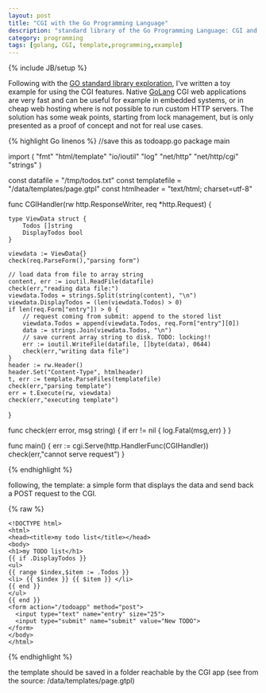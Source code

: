 ```yaml
---
layout: post
title: "CGI with the Go Programming Language"
description: "standard library of the Go Programming Language: CGI and templates"
category: programming
tags: [golang, CGI, template,programming,example]
---
```

{% include JB/setup %}


Following with the [GO standard library exploration](http://ilmanzo.github.io/programming/2015/09/30/templating-in-go), I've written a toy example for using the CGI features.
Native [GoLang](https://golang.org/) CGI web applications are very fast and can be useful for example in embedded systems, or in cheap web hosting where is not possible to run custom HTTP servers.
The solution has some weak points, starting from lock management, but is only presented as a proof of concept and not for real use cases.


{% highlight Go linenos %}
//save this as todoapp.go
package main

import (
    "fmt"
    "html/template"
    "io/ioutil"
    "log"
    "net/http"
    "net/http/cgi"
    "strings"
)

const datafile = "/tmp/todos.txt"
const templatefile = "/data/templates/page.gtpl"
const htmlheader = "text/html; charset=utf-8"

func CGIHandler(rw http.ResponseWriter, req *http.Request) {

    type ViewData struct {
        Todos []string
        DisplayTodos bool
    }

    viewdata := ViewData{}
    check(req.ParseForm(),"parsing form")

    // load data from file to array string
    content, err := ioutil.ReadFile(datafile)
    check(err,"reading data file:")
    viewdata.Todos = strings.Split(string(content), "\n")
    viewdata.DisplayTodos = (len(viewdata.Todos) > 0)
    if len(req.Form["entry"]) > 0 {
        // request coming from submit: append to the stored list
        viewdata.Todos = append(viewdata.Todos, req.Form["entry"][0])
        data := strings.Join(viewdata.Todos, "\n")
        // save current array string to disk. TODO: locking!!
        err := ioutil.WriteFile(datafile, []byte(data), 0644)
        check(err,"writing data file")
    }
    header := rw.Header()
    header.Set("Content-Type", htmlheader)
    t, err := template.ParseFiles(templatefile)
    check(err,"parsing template")
    err = t.Execute(rw, viewdata)
    check(err,"executing template")
}

func check(err error, msg string) {
    if err != nil {
        log.Fatal(msg,err)
    }
}

func main() {
    err := cgi.Serve(http.HandlerFunc(CGIHandler))
    check(err,"cannot serve request")
}

{% endhighlight %}

following, the template:  a simple form that displays the data and send back a POST request to the CGI.

{% raw %}

    <!DOCTYPE html>
    <html>
    <head><title>my todo list</title></head>
    <body>
    <h1>my TODO list</h1>
    {{ if .DisplayTodos }}
    <ul>
    {{ range $index,$item := .Todos }}
    <li> {{ $index }} {{ $item }} </li>
    {{ end }}
    </ul>
    {{ end }}
    <form action="/todoapp" method="post">
      <input type="text" name="entry" size="25">
      <input type="submit" name="submit" value="New TODO">
    </form>
    </body>
    </html>

{% endhighlight %}

the template should be saved in a folder reachable by the CGI app (see from the source: /data/templates/page.gtpl)






